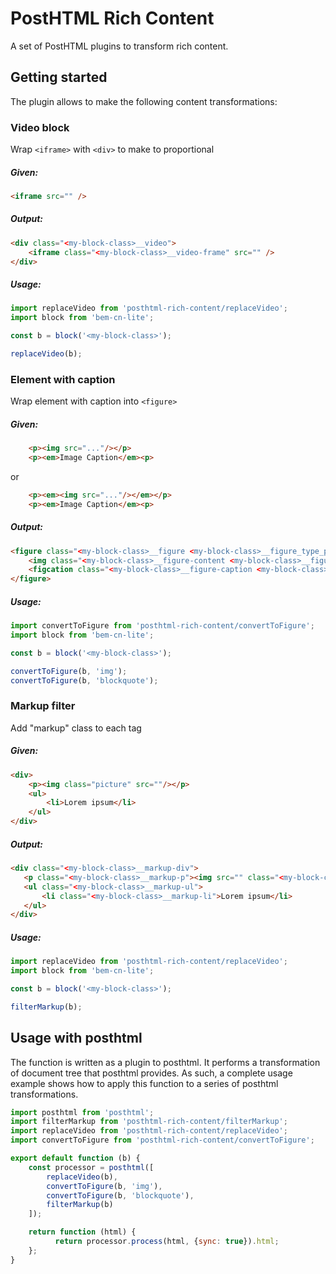 # PostHTML Rich Content

A set of PostHTML plugins to transform rich content.

## Getting started 

The plugin allows to make the following content transformations:

### Video block

Wrap `<iframe>` with `<div>` to make to proportional

##### Given:
```html
<iframe src="" />
```
    
##### Output:
```html
<div class="<my-block-class>__video">
    <iframe class="<my-block-class>__video-frame" src="" />
</div>
```

##### Usage:
``` javascript
import replaceVideo from 'posthtml-rich-content/replaceVideo';
import block from 'bem-cn-lite';

const b = block('<my-block-class>');

replaceVideo(b);
```

### Element with caption
Wrap element with caption into `<figure>`

##### Given:
```html
    <p><img src="..."/></p>
    <p><em>Image Caption</em><p>
```

or

```html
    <p><em><img src="..."/></em></p>
    <p><em>Image Caption</em><p>
```
    
##### Output:
```html
<figure class="<my-block-class>__figure <my-block-class>__figure_type_picture">
    <img class="<my-block-class>__figure-content <my-block-class>__figure_type_picture">
    <figcation class="<my-block-class>__figure-caption <my-block-class>__figure_type_picture">Image Caption</figcaption>
</figure>
```

##### Usage:
``` javascript
import convertToFigure from 'posthtml-rich-content/convertToFigure';
import block from 'bem-cn-lite';

const b = block('<my-block-class>');

convertToFigure(b, 'img');
convertToFigure(b, 'blockquote');
```

### Markup filter

 Add "markup" class to each tag
 
##### Given:
```html
<div>
    <p><img class="picture" src=""/></p>
    <ul>
        <li>Lorem ipsum</li>
    </ul>
</div>
```
     
 ##### Output:
 ```html
<div class="<my-block-class>__markup-div">
    <p class="<my-block-class>__markup-p"><img src="" class="<my-block-class>__markup-img picture"/></p>
    <ul class="<my-block-class>__markup-ul">
        <li class="<my-block-class>__markup-li">Lorem ipsum</li>
    </ul>
</div>
 ```
 
 ##### Usage:
 ``` javascript
 import replaceVideo from 'posthtml-rich-content/replaceVideo';
 import block from 'bem-cn-lite';
 
 const b = block('<my-block-class>');
 
 filterMarkup(b);
 ```


## Usage with posthtml

The function is written as a plugin to posthtml. It performs a transformation of document tree that posthtml provides. As such, a complete usage example shows how to apply this function to a series of posthtml transformations.

``` javascript
import posthtml from 'posthtml';
import filterMarkup from 'posthtml-rich-content/filterMarkup';
import replaceVideo from 'posthtml-rich-content/replaceVideo';
import convertToFigure from 'posthtml-rich-content/convertToFigure';

export default function (b) {
    const processor = posthtml([
        replaceVideo(b),
        convertToFigure(b, 'img'),
        convertToFigure(b, 'blockquote'),
        filterMarkup(b)
	]);

	return function (html) {
		  return processor.process(html, {sync: true}).html;
	};
}
```
